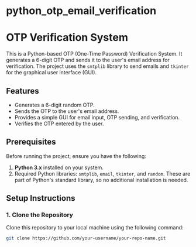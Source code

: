 # python_otp_email_verification


# OTP Verification System

This is a Python-based OTP (One-Time Password) Verification System. It generates a 6-digit OTP and sends it to the user's email address for verification. The project uses the `smtplib` library to send emails and `tkinter` for the graphical user interface (GUI).

## Features
- Generates a 6-digit random OTP.
- Sends the OTP to the user's email address.
- Provides a simple GUI for email input, OTP sending, and verification.
- Verifies the OTP entered by the user.

## Prerequisites
Before running the project, ensure you have the following:
1. **Python 3.x** installed on your system.
2. Required Python libraries: `smtplib`, `email`, `tkinter`, and `random`. These are part of Python's standard library, so no additional installation is needed.

## Setup Instructions

### 1. Clone the Repository
Clone this repository to your local machine using the following command:
```bash
git clone https://github.com/your-username/your-repo-name.git
